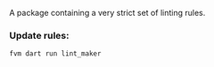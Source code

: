 A package containing a very strict set of linting rules.

### Update rules:
```sh
fvm dart run lint_maker
```
